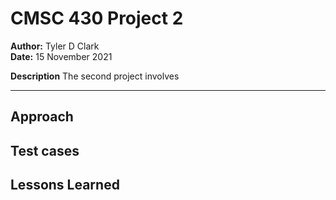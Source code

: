 # CMSC 430 Project 2

**Author:** Tyler D Clark  
**Date:** 15 November 2021

**Description** The second project involves
___

## Approach

## Test cases

## Lessons Learned
